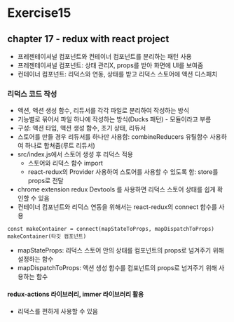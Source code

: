 # Exercise15

## chapter 17 - redux with react project

- 프레젠테이셔널 컴포넌트와 컨테이너 컴포넌트를 분리하는 패턴 사용
- 프레젠테이셔널 컴포넌트: 상태 관리X, props를 받아 화면에 UI를 보여줌
- 컨테이너 컴포넌트: 리덕스와 연동, 상태를 받고 리덕스 스토어에 액션 디스패치

### 리덕스 코드 작성

- 액션, 액션 생성 함수, 리듀서를 각각 파일로 분리하여 작성하는 방식
- 기능별로 묶어서 파일 하나에 작성하는 방식(Ducks 패턴) - 모듈이라고 부름
- 구성: 액션 타입, 액션 생성 함수, 초기 상태, 리듀서
- 스토어를 만들 경우 리듀서를 하나만 사용함: combineReducers 유틸함수 사용하여 하나로 합쳐줌(루트 리듀서)
- src/index.js에서 스토어 생성 후 리덕스 적용
  - 스토어와 리덕스 함수 import
  - react-redux의 Provider 사용하여 스토어를 사용할 수 있도록 함: store를 props로 전달
- chrome extension redux Devtools 를 사용하면 리덕스 스토어 상태를 쉽게 확인할 수 있음
- 컨테이너 컴포넌트와 리덕스 연동을 위해서는 react-redux의 connect 함수를 사용

```
const makeContainer = connect(mapStateToProps, mapDispatchToProps)
makeContainer(타깃 컴포넌트)
```

- mapStateProps: 리덕스 스토어 안의 상태를 컴포넌트의 props로 넘겨주기 위해 설정하는 함수
- mapDispatchToProps: 액션 생성 함수를 컴포넌트의 props로 넘겨주기 위해 사용하는 함수

#### redux-actions 라이브러리, immer 라이브러리 활용

- 리덕스를 편하게 사용할 수 있음
